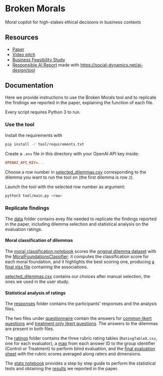 # Broken Morals

Moral copilot for high-stakes ethical decisions in business contexts

## Resources

- [Paper](paper/broken-morals.pdf)
- [Video pitch](TODO)
- [Business Feasibility Study](handins/business-feasibility-study.pdf)
- [Responsible AI Report](handins/rai-cards.pdf) made with https://social-dynamics.net/ai-design/tool

## Documentation

Here we provide instructions to use the Broken Morals tool
and to replicate the findings we reported in the paper, explaining the function of each file.

Every script requires Python 3 to run.

### Use the tool

Install the requirements with

```bash
pip install -r tool/requirements.txt
```

Create a `.env` file in this directory with your OpenAI API key inside:

```ini
OPENAI_API_KEY=...
```

Choose a row number in [selected_dilemmas.csv](data/dilemmas/selected_dilemmas.csv) corresponding to the dilemma you want to run the tool on (the first dilemma is row `2`).

Launch the tool with the selected row number as argument:

```bash
python3 tool/main.py <row>
```

### Replicate findings

The [data](data) folder contains evey file needed to replicate the findings reported in the paper, including dilemma selection and statistical analysis on the evaluation ratings.

#### Moral classification of dilemmas

The [moral classification notebook](data/dilemmas/moral_classification.ipynb) scores the [original dilemma dataset](data/dilemmas/crafting_tech_8_business_ethics.csv) with the [MoralFoundationsClassifier](https://huggingface.co/MMADS/MoralFoundationsClassifier): it computes the classification score for each moral foundation, and it highlights the best scoring one, producing [a final xlsx file](data/dilemmas/moral_classification_scored.xlsx) containing the associations.

[selected_dilemmas.csv](data/dilemmas/selected_dilemmas.csv) contains our choices after manual selection, the ones we used in the user study.

#### Statistical analysis of ratings

The [responses](data/responses/) folder contains the participants' responses and the analysis files.

The two files under [questionnaire](data/responses/questionnarie/) contain the answers for [common likert questions](data/responses/questionnarie/ResponsesQuestionarie.csv) and [treatment only likert questions](data/responses/questionnarie/ToolQuestionarie.csv). The answers to the dilemmas are present in both files.

The [ratings](data/responses/ratings/) folder contains the three rubric rating tables (`RatingTableX.csv`, one for each evaluator), a [map](data/responses/ratings/AnswerID_Group.csv) from each answer ID to the group identifier (Control or Treatment) to perform blind evaluation, and the [final evaluation sheet](data/responses/ratings/FinalDataset.csv) with the rubric scores averaged along raters and dimensions.

The [stats notebook](data/responses/stats.ipynb) provides a step by step guide to perform the statistical tests and obtaining the [results](data/responses/statistical_analysis_results.csv) we reported in the paper.
